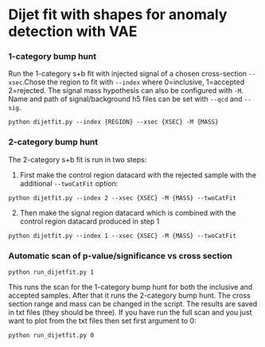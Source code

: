# Dijet fit with shapes for anomaly detection with VAE

### 1-category bump hunt

Run the 1-category s+b fit with injected signal of a chosen cross-section `--xsec`.Chose the region to fit with `--index` where 0=inclusive,
1=accepted 2=rejected. The signal mass hypothesis can also be configured with `-M`. Name and path of signal/background h5 files can be set with `--qcd` and `--sig`. 

```
python dijetfit.py --index {REGION} --xsec {XSEC} -M {MASS}
```

### 2-category bump hunt

The 2-category s+b fit is run in two steps:


1. First make the control region datacard with the rejected sample with the additional `--twoCatFit` option:

```
python dijetfit.py --index 2 --xsec {XSEC} -M {MASS} --twoCatFit
```

2. Then make the signal region datacard which is combined with the control region datacard produced in step 1

```
python dijetfit.py --index 1 --xsec {XSEC} -M {MASS} --twoCatFit
```

### Automatic scan of p-value/significance vs cross section

```
python run_dijetfit.py 1
```

This runs the scan for the 1-category bump hunt for both the inclusive and accepted samples. After that it runs the 2-category bump hunt. The cross
section range and mass can be changed in the script. The results are saved in txt files (they should be three). If you have run the full scan and you just
want to plot from the txt files then set first argument to 0:

```
python run_dijetfit.py 0
```

